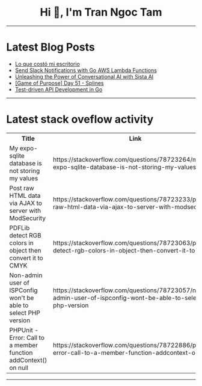 <h1 align="center">Hi 👋, I'm Tran Ngoc Tam</h1>

---

# Latest Blog Posts 
<!-- BLOG-POST-LIST:START -->
- [Lo que costó mi escritorio](https://dev.to/viistorrr/lo-que-costo-mi-escritorio-2acn)
- [Send Slack Notifications with Go AWS Lambda Functions](https://dev.to/audu97/send-slack-notifications-with-go-aws-lambda-functions-1ci5)
- [Unleashing the Power of Conversational AI with Sista AI](https://dev.to/sista-ai/unleashing-the-power-of-conversational-ai-with-sista-ai-18a7)
- [[Game of Purpose] Day 51 - Splines](https://dev.to/humberd/game-of-purpose-day-51-splines-3mkd)
- [Test-driven API Development in Go](https://dev.to/calvinmclean/test-driven-api-development-in-go-1fb8)
<!-- BLOG-POST-LIST:END -->

---

# Latest stack oveflow activity
<table>
  <tr><th>Title</th><th>Link</th></tr>
  <!-- STACKOVERFLOW:START --><tr><td>My expo-sqlite database is not storing my values</td><td>https://stackoverflow.com/questions/78723264/my-expo-sqlite-database-is-not-storing-my-values</td></tr><tr><td>Post raw HTML data via AJAX to server with ModSecurity</td><td>https://stackoverflow.com/questions/78723233/post-raw-html-data-via-ajax-to-server-with-modsecurity</td></tr><tr><td>PDFLib detect RGB colors in object then convert it to CMYK</td><td>https://stackoverflow.com/questions/78723063/pdflib-detect-rgb-colors-in-object-then-convert-it-to-cmyk</td></tr><tr><td>Non-admin user of ISPConfig won&#39;t be able to select PHP version</td><td>https://stackoverflow.com/questions/78723057/non-admin-user-of-ispconfig-wont-be-able-to-select-php-version</td></tr><tr><td>PHPUnit - Error: Call to a member function addContext&lpar;&rpar; on null</td><td>https://stackoverflow.com/questions/78722886/phpunit-error-call-to-a-member-function-addcontext-on-null</td></tr><!-- STACKOVERFLOW:END -->
</table>

---


